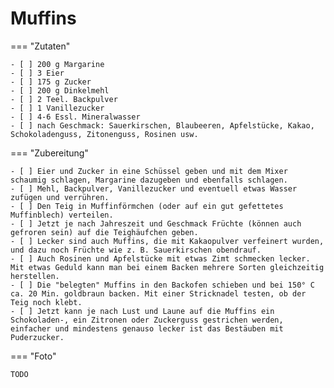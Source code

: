 # Muffins

=== "Zutaten"

    - [ ] 200 g Margarine
    - [ ] 3 Eier
    - [ ] 175 g Zucker
    - [ ] 200 g Dinkelmehl
    - [ ] 2 Teel. Backpulver
    - [ ] 1 Vanillezucker
    - [ ] 4-6 Essl. Mineralwasser
    - [ ] nach Geschmack: Sauerkirschen, Blaubeeren, Apfelstücke, Kakao, Schokoladenguss, Zitonenguss, Rosinen usw.

=== "Zubereitung"

    - [ ] Eier und Zucker in eine Schüssel geben und mit dem Mixer schaumig schlagen, Margarine dazugeben und ebenfalls schlagen.
    - [ ] Mehl, Backpulver, Vanillezucker und eventuell etwas Wasser zufügen und verrühren.
    - [ ] Den Teig in Muffinförmchen (oder auf ein gut gefettetes Muffinblech) verteilen.
    - [ ] Jetzt je nach Jahreszeit und Geschmack Früchte (können auch gefroren sein) auf die Teighäufchen geben.
    - [ ] Lecker sind auch Muffins, die mit Kakaopulver verfeinert wurden, und dazu noch Früchte wie z. B. Sauerkirschen obendrauf.
    - [ ] Auch Rosinen und Apfelstücke mit etwas Zimt schmecken lecker. Mit etwas Geduld kann man bei einem Backen mehrere Sorten gleichzeitig herstellen.
    - [ ] Die "belegten" Muffins in den Backofen schieben und bei 150° C ca. 20 Min. goldbraun backen. Mit einer Stricknadel testen, ob der Teig noch klebt.
    - [ ] Jetzt kann je nach Lust und Laune auf die Muffins ein Schokoladen-, ein Zitronen oder Zuckerguss gestrichen werden, einfacher und mindestens genauso lecker ist das Bestäuben mit Puderzucker.

=== "Foto"

    TODO
